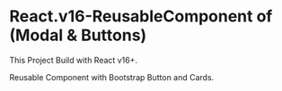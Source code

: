 # React.v16-ReusableComponent of (Modal & Buttons)


This Project Build with React v16+.

Reusable Component with Bootstrap Button and Cards.

